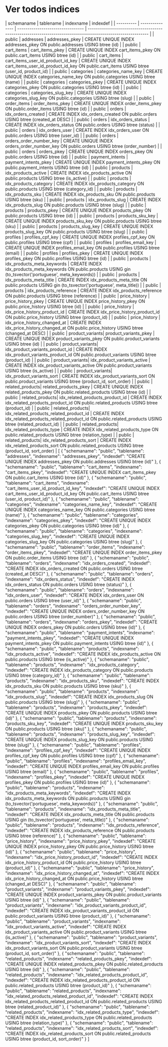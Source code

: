 # Ver todos indices

<estrutura-em-markdown>
| schemaname | tablename       | indexname                         | indexdef                                                                                                     |
| ---------- | --------------- | --------------------------------- | ------------------------------------------------------------------------------------------------------------ |
| public     | addresses       | addresses_pkey                    | CREATE UNIQUE INDEX addresses_pkey ON public.addresses USING btree (id)                                      |
| public     | cart_items      | cart_items_pkey                   | CREATE UNIQUE INDEX cart_items_pkey ON public.cart_items USING btree (id)                                    |
| public     | cart_items      | cart_items_user_id_product_id_key | CREATE UNIQUE INDEX cart_items_user_id_product_id_key ON public.cart_items USING btree (user_id, product_id) |
| public     | categories      | categories_name_key               | CREATE UNIQUE INDEX categories_name_key ON public.categories USING btree (name)                              |
| public     | categories      | categories_pkey                   | CREATE UNIQUE INDEX categories_pkey ON public.categories USING btree (id)                                    |
| public     | categories      | categories_slug_key               | CREATE UNIQUE INDEX categories_slug_key ON public.categories USING btree (slug)                              |
| public     | order_items     | order_items_pkey                  | CREATE UNIQUE INDEX order_items_pkey ON public.order_items USING btree (id)                                  |
| public     | orders          | idx_orders_created                | CREATE INDEX idx_orders_created ON public.orders USING btree (created_at DESC)                               |
| public     | orders          | idx_orders_status                 | CREATE INDEX idx_orders_status ON public.orders USING btree (status)                                         |
| public     | orders          | idx_orders_user                   | CREATE INDEX idx_orders_user ON public.orders USING btree (user_id)                                          |
| public     | orders          | orders_order_number_key           | CREATE UNIQUE INDEX orders_order_number_key ON public.orders USING btree (order_number)                      |
| public     | orders          | orders_pkey                       | CREATE UNIQUE INDEX orders_pkey ON public.orders USING btree (id)                                            |
| public     | payment_intents | payment_intents_pkey              | CREATE UNIQUE INDEX payment_intents_pkey ON public.payment_intents USING btree (id)                          |
| public     | products        | idx_products_active               | CREATE INDEX idx_products_active ON public.products USING btree (is_active)                                  |
| public     | products        | idx_products_category             | CREATE INDEX idx_products_category ON public.products USING btree (category_id)                              |
| public     | products        | idx_products_sku                  | CREATE INDEX idx_products_sku ON public.products USING btree (sku)                                           |
| public     | products        | idx_products_slug                 | CREATE INDEX idx_products_slug ON public.products USING btree (slug)                                         |
| public     | products        | products_pkey                     | CREATE UNIQUE INDEX products_pkey ON public.products USING btree (id)                                        |
| public     | products        | products_sku_key                  | CREATE UNIQUE INDEX products_sku_key ON public.products USING btree (sku)                                    |
| public     | products        | products_slug_key                 | CREATE UNIQUE INDEX products_slug_key ON public.products USING btree (slug)                                  |
| public     | profiles        | profiles_cpf_key                  | CREATE UNIQUE INDEX profiles_cpf_key ON public.profiles USING btree (cpf)                                    |
| public     | profiles        | profiles_email_key                | CREATE UNIQUE INDEX profiles_email_key ON public.profiles USING btree (email)                                |
| public     | profiles        | profiles_pkey                     | CREATE UNIQUE INDEX profiles_pkey ON public.profiles USING btree (id)                                        |
| public     | products        | idx_products_meta_keywords        | CREATE INDEX idx_products_meta_keywords ON public.products USING gin (to_tsvector('portuguese', meta_keywords)) |
| public     | products        | idx_products_meta_title           | CREATE INDEX idx_products_meta_title ON public.products USING gin (to_tsvector('portuguese', meta_title))    |
| public     | products        | idx_products_reference            | CREATE INDEX idx_products_reference ON public.products USING btree (reference)                               |
| public     | price_history   | price_history_pkey                | CREATE UNIQUE INDEX price_history_pkey ON public.price_history USING btree (id)                             |
| public     | price_history   | idx_price_history_product_id      | CREATE INDEX idx_price_history_product_id ON public.price_history USING btree (product_id)                  |
| public     | price_history   | idx_price_history_changed_at      | CREATE INDEX idx_price_history_changed_at ON public.price_history USING btree (changed_at DESC)             |
| public     | product_variants| product_variants_pkey             | CREATE UNIQUE INDEX product_variants_pkey ON public.product_variants USING btree (id)                       |
| public     | product_variants| idx_product_variants_product_id   | CREATE INDEX idx_product_variants_product_id ON public.product_variants USING btree (product_id)            |
| public     | product_variants| idx_product_variants_active       | CREATE INDEX idx_product_variants_active ON public.product_variants USING btree (is_active)                 |
| public     | product_variants| idx_product_variants_sort         | CREATE INDEX idx_product_variants_sort ON public.product_variants USING btree (product_id, sort_order)       |
| public     | related_products| related_products_pkey             | CREATE UNIQUE INDEX related_products_pkey ON public.related_products USING btree (id)                       |
| public     | related_products| idx_related_products_product_id   | CREATE INDEX idx_related_products_product_id ON public.related_products USING btree (product_id)            |
| public     | related_products| idx_related_products_related_product_id | CREATE INDEX idx_related_products_related_product_id ON public.related_products USING btree (related_product_id) |
| public     | related_products| idx_related_products_type         | CREATE INDEX idx_related_products_type ON public.related_products USING btree (relation_type)               |
| public     | related_products| idx_related_products_sort         | CREATE INDEX idx_related_products_sort ON public.related_products USING btree (product_id, sort_order)      |
</estrutura-em-markdown>

<estrutura-em-json>
[
  {
    "schemaname": "public",
    "tablename": "addresses",
    "indexname": "addresses_pkey",
    "indexdef": "CREATE UNIQUE INDEX addresses_pkey ON public.addresses USING btree (id)"
  },
  {
    "schemaname": "public",
    "tablename": "cart_items",
    "indexname": "cart_items_pkey",
    "indexdef": "CREATE UNIQUE INDEX cart_items_pkey ON public.cart_items USING btree (id)"
  },
  {
    "schemaname": "public",
    "tablename": "cart_items",
    "indexname": "cart_items_user_id_product_id_key",
    "indexdef": "CREATE UNIQUE INDEX cart_items_user_id_product_id_key ON public.cart_items USING btree (user_id, product_id)"
  },
  {
    "schemaname": "public",
    "tablename": "categories",
    "indexname": "categories_name_key",
    "indexdef": "CREATE UNIQUE INDEX categories_name_key ON public.categories USING btree (name)"
  },
  {
    "schemaname": "public",
    "tablename": "categories",
    "indexname": "categories_pkey",
    "indexdef": "CREATE UNIQUE INDEX categories_pkey ON public.categories USING btree (id)"
  },
  {
    "schemaname": "public",
    "tablename": "categories",
    "indexname": "categories_slug_key",
    "indexdef": "CREATE UNIQUE INDEX categories_slug_key ON public.categories USING btree (slug)"
  },
  {
    "schemaname": "public",
    "tablename": "order_items",
    "indexname": "order_items_pkey",
    "indexdef": "CREATE UNIQUE INDEX order_items_pkey ON public.order_items USING btree (id)"
  },
  {
    "schemaname": "public",
    "tablename": "orders",
    "indexname": "idx_orders_created",
    "indexdef": "CREATE INDEX idx_orders_created ON public.orders USING btree (created_at DESC)"
  },
  {
    "schemaname": "public",
    "tablename": "orders",
    "indexname": "idx_orders_status",
    "indexdef": "CREATE INDEX idx_orders_status ON public.orders USING btree (status)"
  },
  {
    "schemaname": "public",
    "tablename": "orders",
    "indexname": "idx_orders_user",
    "indexdef": "CREATE INDEX idx_orders_user ON public.orders USING btree (user_id)"
  },
  {
    "schemaname": "public",
    "tablename": "orders",
    "indexname": "orders_order_number_key",
    "indexdef": "CREATE UNIQUE INDEX orders_order_number_key ON public.orders USING btree (order_number)"
  },
  {
    "schemaname": "public",
    "tablename": "orders",
    "indexname": "orders_pkey",
    "indexdef": "CREATE UNIQUE INDEX orders_pkey ON public.orders USING btree (id)"
  },
  {
    "schemaname": "public",
    "tablename": "payment_intents",
    "indexname": "payment_intents_pkey",
    "indexdef": "CREATE UNIQUE INDEX payment_intents_pkey ON public.payment_intents USING btree (id)"
  },
  {
    "schemaname": "public",
    "tablename": "products",
    "indexname": "idx_products_active",
    "indexdef": "CREATE INDEX idx_products_active ON public.products USING btree (is_active)"
  },
  {
    "schemaname": "public",
    "tablename": "products",
    "indexname": "idx_products_category",
    "indexdef": "CREATE INDEX idx_products_category ON public.products USING btree (category_id)"
  },
  {
    "schemaname": "public",
    "tablename": "products",
    "indexname": "idx_products_sku",
    "indexdef": "CREATE INDEX idx_products_sku ON public.products USING btree (sku)"
  },
  {
    "schemaname": "public",
    "tablename": "products",
    "indexname": "idx_products_slug",
    "indexdef": "CREATE INDEX idx_products_slug ON public.products USING btree (slug)"
  },
  {
    "schemaname": "public",
    "tablename": "products",
    "indexname": "products_pkey",
    "indexdef": "CREATE UNIQUE INDEX products_pkey ON public.products USING btree (id)"
  },
  {
    "schemaname": "public",
    "tablename": "products",
    "indexname": "products_sku_key",
    "indexdef": "CREATE UNIQUE INDEX products_sku_key ON public.products USING btree (sku)"
  },
  {
    "schemaname": "public",
    "tablename": "products",
    "indexname": "products_slug_key",
    "indexdef": "CREATE UNIQUE INDEX products_slug_key ON public.products USING btree (slug)"
  },
  {
    "schemaname": "public",
    "tablename": "profiles",
    "indexname": "profiles_cpf_key",
    "indexdef": "CREATE UNIQUE INDEX profiles_cpf_key ON public.profiles USING btree (cpf)"
  },
  {
    "schemaname": "public",
    "tablename": "profiles",
    "indexname": "profiles_email_key",
    "indexdef": "CREATE UNIQUE INDEX profiles_email_key ON public.profiles USING btree (email)"
  },
  {
    "schemaname": "public",
    "tablename": "profiles",
    "indexname": "profiles_pkey",
    "indexdef": "CREATE UNIQUE INDEX profiles_pkey ON public.profiles USING btree (id)"
  },
  {
    "schemaname": "public",
    "tablename": "products",
    "indexname": "idx_products_meta_keywords",
    "indexdef": "CREATE INDEX idx_products_meta_keywords ON public.products USING gin (to_tsvector('portuguese', meta_keywords))"
  },
  {
    "schemaname": "public",
    "tablename": "products",
    "indexname": "idx_products_meta_title",
    "indexdef": "CREATE INDEX idx_products_meta_title ON public.products USING gin (to_tsvector('portuguese', meta_title))"
  },
  {
    "schemaname": "public",
    "tablename": "products",
    "indexname": "idx_products_reference",
    "indexdef": "CREATE INDEX idx_products_reference ON public.products USING btree (reference)"
  },
  {
    "schemaname": "public",
    "tablename": "price_history",
    "indexname": "price_history_pkey",
    "indexdef": "CREATE UNIQUE INDEX price_history_pkey ON public.price_history USING btree (id)"
  },
  {
    "schemaname": "public",
    "tablename": "price_history",
    "indexname": "idx_price_history_product_id",
    "indexdef": "CREATE INDEX idx_price_history_product_id ON public.price_history USING btree (product_id)"
  },
  {
    "schemaname": "public",
    "tablename": "price_history",
    "indexname": "idx_price_history_changed_at",
    "indexdef": "CREATE INDEX idx_price_history_changed_at ON public.price_history USING btree (changed_at DESC)"
  },
  {
    "schemaname": "public",
    "tablename": "product_variants",
    "indexname": "product_variants_pkey",
    "indexdef": "CREATE UNIQUE INDEX product_variants_pkey ON public.product_variants USING btree (id)"
  },
  {
    "schemaname": "public",
    "tablename": "product_variants",
    "indexname": "idx_product_variants_product_id",
    "indexdef": "CREATE INDEX idx_product_variants_product_id ON public.product_variants USING btree (product_id)"
  },
  {
    "schemaname": "public",
    "tablename": "product_variants",
    "indexname": "idx_product_variants_active",
    "indexdef": "CREATE INDEX idx_product_variants_active ON public.product_variants USING btree (is_active)"
  },
  {
    "schemaname": "public",
    "tablename": "product_variants",
    "indexname": "idx_product_variants_sort",
    "indexdef": "CREATE INDEX idx_product_variants_sort ON public.product_variants USING btree (product_id, sort_order)"
  },
  {
    "schemaname": "public",
    "tablename": "related_products",
    "indexname": "related_products_pkey",
    "indexdef": "CREATE UNIQUE INDEX related_products_pkey ON public.related_products USING btree (id)"
  },
  {
    "schemaname": "public",
    "tablename": "related_products",
    "indexname": "idx_related_products_product_id",
    "indexdef": "CREATE INDEX idx_related_products_product_id ON public.related_products USING btree (product_id)"
  },
  {
    "schemaname": "public",
    "tablename": "related_products",
    "indexname": "idx_related_products_related_product_id",
    "indexdef": "CREATE INDEX idx_related_products_related_product_id ON public.related_products USING btree (related_product_id)"
  },
  {
    "schemaname": "public",
    "tablename": "related_products",
    "indexname": "idx_related_products_type",
    "indexdef": "CREATE INDEX idx_related_products_type ON public.related_products USING btree (relation_type)"
  },
  {
    "schemaname": "public",
    "tablename": "related_products",
    "indexname": "idx_related_products_sort",
    "indexdef": "CREATE INDEX idx_related_products_sort ON public.related_products USING btree (product_id, sort_order)"
  }
]
</estrutura-em-json>